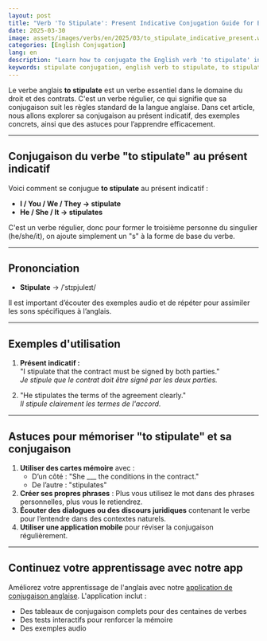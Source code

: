 ```yaml
---
layout: post 
title: "Verb 'To Stipulate': Present Indicative Conjugation Guide for Beginners"
date: 2025-03-30
image: assets/images/verbs/en/2025/03/to_stipulate_indicative_present.webp
categories: [English Conjugation]
lang: en
description: "Learn how to conjugate the English verb 'to stipulate' in the present indicative. This comprehensive guide is ideal for beginners who want to learn how to use 'to stipulate' correctly with examples and practical tips."
keywords: stipulate conjugation, english verb to stipulate, to stipulate indicative present, english conjugation, learn english
---
```


Le verbe anglais **to stipulate** est un verbe essentiel dans le domaine du droit et des contrats. C'est un verbe régulier, ce qui signifie que sa conjugaison suit les règles standard de la langue anglaise. Dans cet article, nous allons explorer sa conjugaison au présent indicatif, des exemples concrets, ainsi que des astuces pour l’apprendre efficacement.


---

## Conjugaison du verbe "to stipulate" au présent indicatif

Voici comment se conjugue **to stipulate** au présent indicatif :

- **I / You / We / They → stipulate**
- **He / She / It → stipulates**

C'est un verbe régulier, donc pour former le troisième personne du singulier (he/she/it), on ajoute simplement un "s" à la forme de base du verbe.

---

## Prononciation

- **Stipulate** → /ˈstɪpjuleɪt/

Il est important d’écouter des exemples audio et de répéter pour assimiler les sons spécifiques à l’anglais.

---

## Exemples d'utilisation

1. **Présent indicatif :**  
   "I stipulate that the contract must be signed by both parties."  
   _Je stipule que le contrat doit être signé par les deux parties._

2. "He stipulates the terms of the agreement clearly."  
   _Il stipule clairement les termes de l'accord._

---

## Astuces pour mémoriser "to stipulate" et sa conjugaison

1. **Utiliser des cartes mémoire** avec :  
   - D’un côté : "She ___ the conditions in the contract."  
   - De l’autre : "stipulates"
2. **Créer ses propres phrases** : Plus vous utilisez le mot dans des phrases personnelles, plus vous le retiendrez.
3. **Écouter des dialogues ou des discours juridiques** contenant le verbe pour l’entendre dans des contextes naturels.
4. **Utiliser une application mobile** pour réviser la conjugaison régulièrement.

---

## Continuez votre apprentissage avec notre app

Améliorez votre apprentissage de l'anglais avec notre [application de conjugaison anglaise]({{site.appStore.en}}). L'application inclut :

- Des tableaux de conjugaison complets pour des centaines de verbes
- Des tests interactifs pour renforcer la mémoire
- Des exemples audio